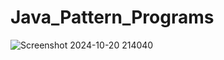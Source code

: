 # Java_Pattern_Programs

![Screenshot 2024-10-20 214040](https://github.com/user-attachments/assets/8e15140c-9c5f-4c4e-9726-8399f0922ca0)
